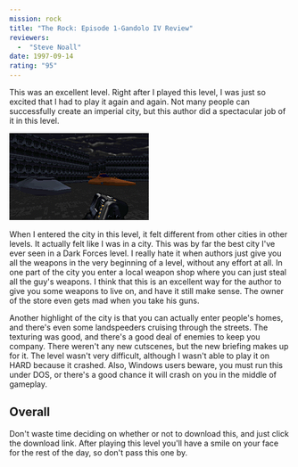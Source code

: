 ```yaml
---
mission: rock
title: "The Rock: Episode 1-Gandolo IV Review"
reviewers: 
  -  "Steve Noall"
date: 1997-09-14
rating: "95"
---
```


This was an excellent level. Right after I played this level, I was just so excited that I had to play it again and again. Not many people can successfully create an imperial city, but this author did a spectacular job of it in this level.

![The Rock screenshot 1](./rock2.png "Landspeeders help populate the city in this mission; too bad you can't take one for a spin.")

When I entered the city in this level, it felt different from other cities in other levels. It actually felt like I was in a city. This was by far the best city I've ever seen in a Dark Forces level. I really hate it when authors just give you all the weapons in the very beginning of a level, without any effort at all. In one part of the city you enter a local weapon shop where you can just steal all the guy's weapons. I think that this is an excellent way for the author to give you some weapons to live on, and have it still make sense. The owner of the store even gets mad when you take his guns.

Another highlight of the city is that you can actually enter people's homes, and there's even some landspeeders cruising through the streets. The texturing was good, and there's a good deal of enemies to keep you company. There weren't any new cutscenes, but the new briefing makes up for it. The level wasn't very difficult, although I wasn't able to play it on HARD because it crashed. Also, Windows users beware, you must run this under DOS, or there's a good chance it will crash on you in the middle of gameplay.

## Overall

Don't waste time deciding on whether or not to download this, and just click the download link. After playing this level you'll have a smile on your face for the rest of the day, so don't pass this one by.

